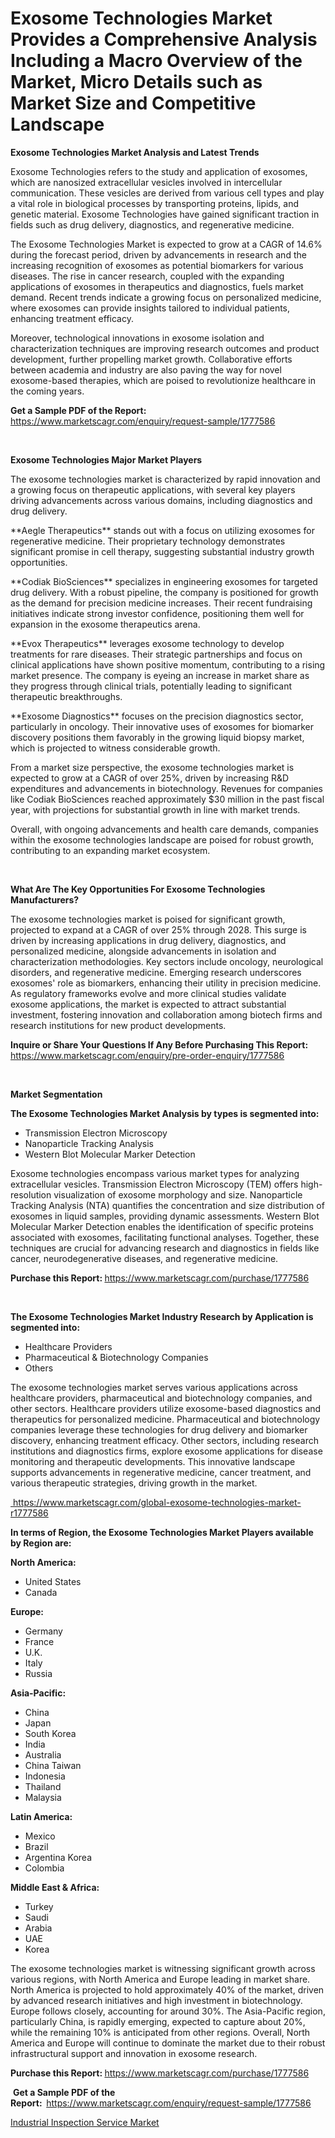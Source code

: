 <p><h1>Exosome Technologies Market Provides a Comprehensive Analysis Including a Macro Overview of the Market, Micro Details such as Market Size and Competitive Landscape</h1></p><p><strong>Exosome Technologies Market Analysis and Latest Trends</strong></p>
<p><p>Exosome Technologies refers to the study and application of exosomes, which are nanosized extracellular vesicles involved in intercellular communication. These vesicles are derived from various cell types and play a vital role in biological processes by transporting proteins, lipids, and genetic material. Exosome Technologies have gained significant traction in fields such as drug delivery, diagnostics, and regenerative medicine.</p><p>The Exosome Technologies Market is expected to grow at a CAGR of 14.6% during the forecast period, driven by advancements in research and the increasing recognition of exosomes as potential biomarkers for various diseases. The rise in cancer research, coupled with the expanding applications of exosomes in therapeutics and diagnostics, fuels market demand. Recent trends indicate a growing focus on personalized medicine, where exosomes can provide insights tailored to individual patients, enhancing treatment efficacy.</p><p>Moreover, technological innovations in exosome isolation and characterization techniques are improving research outcomes and product development, further propelling market growth. Collaborative efforts between academia and industry are also paving the way for novel exosome-based therapies, which are poised to revolutionize healthcare in the coming years.</p></p>
<p><strong>Get a Sample PDF of the Report:&nbsp;</strong> <a href="https://www.marketscagr.com/enquiry/request-sample/1777586?utm_campaign=2136&utm_medium=2&utm_source=Github&utm_content=ia&utm_term=09032025&utm_id=exosome-technologies">https://www.marketscagr.com/enquiry/request-sample/1777586</a></p>
<p>&nbsp;</p>
<p><strong>Exosome Technologies Major Market Players</strong></p>
<p><p>The exosome technologies market is characterized by rapid innovation and a growing focus on therapeutic applications, with several key players driving advancements across various domains, including diagnostics and drug delivery.</p><p>**Aegle Therapeutics** stands out with a focus on utilizing exosomes for regenerative medicine. Their proprietary technology demonstrates significant promise in cell therapy, suggesting substantial industry growth opportunities.</p><p>**Codiak BioSciences** specializes in engineering exosomes for targeted drug delivery. With a robust pipeline, the company is positioned for growth as the demand for precision medicine increases. Their recent fundraising initiatives indicate strong investor confidence, positioning them well for expansion in the exosome therapeutics arena.</p><p>**Evox Therapeutics** leverages exosome technology to develop treatments for rare diseases. Their strategic partnerships and focus on clinical applications have shown positive momentum, contributing to a rising market presence. The company is eyeing an increase in market share as they progress through clinical trials, potentially leading to significant therapeutic breakthroughs.</p><p>**Exosome Diagnostics** focuses on the precision diagnostics sector, particularly in oncology. Their innovative uses of exosomes for biomarker discovery positions them favorably in the growing liquid biopsy market, which is projected to witness considerable growth.</p><p>From a market size perspective, the exosome technologies market is expected to grow at a CAGR of over 25%, driven by increasing R&D expenditures and advancements in biotechnology. Revenues for companies like Codiak BioSciences reached approximately $30 million in the past fiscal year, with projections for substantial growth in line with market trends.</p><p>Overall, with ongoing advancements and health care demands, companies within the exosome technologies landscape are poised for robust growth, contributing to an expanding market ecosystem.</p></p>
<p>&nbsp;</p>
<p><strong>What Are The Key Opportunities For Exosome Technologies Manufacturers?</strong></p>
<p><p>The exosome technologies market is poised for significant growth, projected to expand at a CAGR of over 25% through 2028. This surge is driven by increasing applications in drug delivery, diagnostics, and personalized medicine, alongside advancements in isolation and characterization methodologies. Key sectors include oncology, neurological disorders, and regenerative medicine. Emerging research underscores exosomes' role as biomarkers, enhancing their utility in precision medicine. As regulatory frameworks evolve and more clinical studies validate exosome applications, the market is expected to attract substantial investment, fostering innovation and collaboration among biotech firms and research institutions for new product developments.</p></p>
<p><strong>Inquire or Share Your Questions If Any Before Purchasing This Report:</strong> <a href="https://www.marketscagr.com/enquiry/pre-order-enquiry/1777586?utm_campaign=2136&utm_medium=2&utm_source=Github&utm_content=ia&utm_term=09032025&utm_id=exosome-technologies">https://www.marketscagr.com/enquiry/pre-order-enquiry/1777586</a></p>
<p>&nbsp;</p>
<p><strong>Market Segmentation</strong></p>
<p><strong>The Exosome Technologies Market Analysis by types is segmented into:</strong></p>
<p><ul><li>Transmission Electron Microscopy</li><li>Nanoparticle Tracking Analysis</li><li>Western Blot Molecular Marker Detection</li></ul></p>
<p><p>Exosome technologies encompass various market types for analyzing extracellular vesicles. Transmission Electron Microscopy (TEM) offers high-resolution visualization of exosome morphology and size. Nanoparticle Tracking Analysis (NTA) quantifies the concentration and size distribution of exosomes in liquid samples, providing dynamic assessments. Western Blot Molecular Marker Detection enables the identification of specific proteins associated with exosomes, facilitating functional analyses. Together, these techniques are crucial for advancing research and diagnostics in fields like cancer, neurodegenerative diseases, and regenerative medicine.</p></p>
<p><strong>Purchase this Report:&nbsp;</strong><a href="https://www.marketscagr.com/purchase/1777586?utm_campaign=2136&utm_medium=2&utm_source=Github&utm_content=ia&utm_term=09032025&utm_id=exosome-technologies">https://www.marketscagr.com/purchase/1777586</a></p>
<p>&nbsp;</p>
<p><strong>The Exosome Technologies Market Industry Research by Application is segmented into:</strong></p>
<p><ul><li>Healthcare Providers</li><li>Pharmaceutical & Biotechnology Companies</li><li>Others</li></ul></p>
<p><p>The exosome technologies market serves various applications across healthcare providers, pharmaceutical and biotechnology companies, and other sectors. Healthcare providers utilize exosome-based diagnostics and therapeutics for personalized medicine. Pharmaceutical and biotechnology companies leverage these technologies for drug delivery and biomarker discovery, enhancing treatment efficacy. Other sectors, including research institutions and diagnostics firms, explore exosome applications for disease monitoring and therapeutic developments. This innovative landscape supports advancements in regenerative medicine, cancer treatment, and various therapeutic strategies, driving growth in the market.</p></p>
<p><a href="https://www.marketscagr.com/global-exosome-technologies-market-r1777586?utm_campaign=2136&utm_medium=2&utm_source=Github&utm_content=ia&utm_term=09032025&utm_id=exosome-technologies">&nbsp;https://www.marketscagr.com/global-exosome-technologies-market-r1777586</a></p>
<p><strong>In terms of Region, the Exosome Technologies Market Players available by Region are:</strong></p>
<p>
    <p> <strong> North America: </strong>
        <ul>
            <li>United States</li>
            <li>Canada</li>
        </ul>
        </p> 
    <p> <strong> Europe: </strong>
        <ul>
            <li>Germany</li>
            <li>France</li>
            <li>U.K.</li>
            <li>Italy</li>
            <li>Russia</li>
        </ul>
        </p> 
    <p> <strong> Asia-Pacific: </strong>
        <ul>
            <li>China</li>
            <li>Japan</li>
            <li>South Korea</li>
            <li>India</li>
            <li>Australia</li>
            <li>China Taiwan</li>
            <li>Indonesia</li>
            <li>Thailand</li>
            <li>Malaysia</li>
        </ul>
        </p> 
    <p> <strong> Latin America: </strong>
        <ul>
            <li>Mexico</li>
            <li>Brazil</li>
            <li>Argentina Korea</li>
            <li>Colombia</li>
        </ul>
        </p> 
    <p> <strong> Middle East & Africa: </strong>
        <ul>
            <li>Turkey</li>
            <li>Saudi</li>
            <li>Arabia</li>
            <li>UAE</li>
            <li>Korea</li>
        </ul>
    </p>
    </p>
<p><p>The exosome technologies market is witnessing significant growth across various regions, with North America and Europe leading in market share. North America is projected to hold approximately 40% of the market, driven by advanced research initiatives and high investment in biotechnology. Europe follows closely, accounting for around 30%. The Asia-Pacific region, particularly China, is rapidly emerging, expected to capture about 20%, while the remaining 10% is anticipated from other regions. Overall, North America and Europe will continue to dominate the market due to their robust infrastructural support and innovation in exosome research.</p></p>
<p><strong>Purchase this Report: </strong><a href="https://www.marketscagr.com/purchase/1777586?utm_campaign=2136&utm_medium=2&utm_source=Github&utm_content=ia&utm_term=09032025&utm_id=exosome-technologies">https://www.marketscagr.com/purchase/1777586</a></p>
<p>&nbsp;<strong>Get a Sample PDF of the Report:&nbsp;&nbsp;</strong><a href="https://www.marketscagr.com/enquiry/request-sample/1777586?utm_campaign=2136&utm_medium=2&utm_source=Github&utm_content=ia&utm_term=09032025&utm_id=exosome-technologies">https://www.marketscagr.com/enquiry/request-sample/1777586</a></p>
<p><strong></strong></p>
<p><p><a href="https://github.com/tona7vba/Market-Research-Report-List-1/blob/main/industrial-inspection-service-market.md?utm_campaign=2136&utm_medium=2&utm_source=Github&utm_content=ia&utm_term=09032025&utm_id=exosome-technologies">Industrial Inspection Service Market</a></p></p>